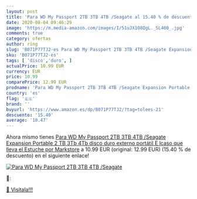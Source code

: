 ```yaml
---
layout: post
title: 'Para WD My Passport 2TB 3TB 4TB /Seagate al 15.40 % de descuento'
date: 2020-08-04 09:46:29
image: 'https://m.media-amazon.com/images/I/51uJX1O8QgL._SL400_.jpg'
comments: true
category: ofertas
author: ring
slug: 'B071P77TJ2-es Para WD My Passport 2TB 3TB 4TB /Seagate Expansion...'
sku: 'B071P77TJ2-es'
tags: [ 'disco','duro', ]
actualPrice: 10.99 EUR
currency: EUR
price: 10.99
comparePrice: 12.99 EUR
prodname: 'Para WD My Passport 2TB 3TB 4TB /Seagate Expansion Portable 2 TB 3Tb 4Tb disco duro externo portátil E lcaso que lleva el Estuche por Markstore'
country: 'es'
flag: '🇪🇸'
brand: ''
buyurl: 'https://www.amazon.es/dp/B071P77TJ2/?tag=tolees-21'
descuento: '15.40'
average: '10.47'
---
```


Ahora mismo tienes [Para WD My Passport 2TB 3TB 4TB /Seagate Expansion Portable 2 TB 3Tb 4Tb disco duro externo portátil E lcaso que lleva el Estuche por Markstore](https://www.amazon.es/dp/B071P77TJ2/?tag=tolees-21) a 10.99 EUR (original: 12.99 EUR) (15.40 %  de descuento) en el siguiente enlace!

[![Para WD My Passport 2TB 3TB 4TB /Seagate](https://m.media-amazon.com/images/I/51uJX1O8QgL._SL400_.jpg)](https://www.amazon.es/dp/B071P77TJ2/?tag=tolees-21)

🔎:


[🛒 Visítala!!!](https://www.amazon.es/dp/B071P77TJ2/?tag=tolees-21)
